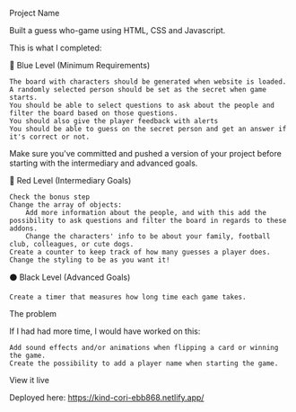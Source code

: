 Project Name

Built a guess who-game using HTML, CSS and Javascript.

This is what I completed:

🔵 Blue Level (Minimum Requirements)

    The board with characters should be generated when website is loaded.
    A randomly selected person should be set as the secret when game starts.
    You should be able to select questions to ask about the people and filter the board based on those questions.
    You should also give the player feedback with alerts
    You should be able to guess on the secret person and get an answer if it's correct or not.

Make sure you've committed and pushed a version of your project before starting with the intermediary and advanced goals.

🔴 Red Level (Intermediary Goals)

    Check the bonus step
    Change the array of objects:
        Add more information about the people, and with this add the possibility to ask questions and filter the board in regards to these addons.
        Change the characters' info to be about your family, football club, colleagues, or cute dogs.
    Create a counter to keep track of how many guesses a player does.
    Change the styling to be as you want it!

⚫ Black Level (Advanced Goals)

    Create a timer that measures how long time each game takes.

The problem

If I had had more time, I would have worked on this:

    Add sound effects and/or animations when flipping a card or winning the game.
    Create the possibility to add a player name when starting the game.

View it live

Deployed here: https://kind-cori-ebb868.netlify.app/